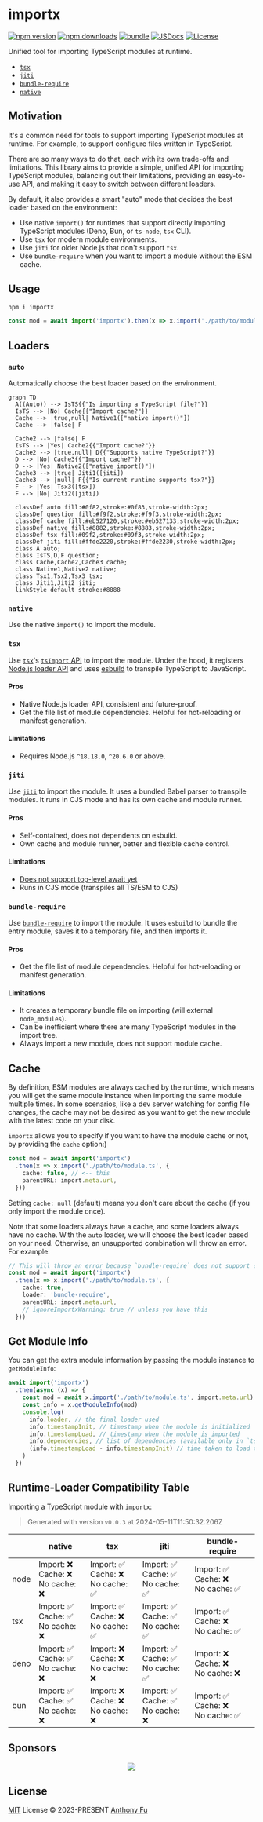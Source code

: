 # importx

[![npm version][npm-version-src]][npm-version-href]
[![npm downloads][npm-downloads-src]][npm-downloads-href]
[![bundle][bundle-src]][bundle-href]
[![JSDocs][jsdocs-src]][jsdocs-href]
[![License][license-src]][license-href]

Unified tool for importing TypeScript modules at runtime.

- [`tsx`](#tsx)
- [`jiti`](#jiti)
- [`bundle-require`](#bundle-require)
- [`native`](#native)

## Motivation

It's a common need for tools to support importing TypeScript modules at runtime. For example, to support configure files written in TypeScript.

There are so many ways to do that, each with its own trade-offs and limitations. This library aims to provide a simple, unified API for importing TypeScript modules, balancing out their limitations, providing an easy-to-use API, and making it easy to switch between different loaders.

By default, it also provides a smart "auto" mode that decides the best loader based on the environment:

- Use native `import()` for runtimes that support directly importing TypeScript modules (Deno, Bun, or `ts-node`, `tsx` CLI).
- Use `tsx` for modern module environments.
- Use `jiti` for older Node.js that don't support `tsx`.
- Use `bundle-require` when you want to import a module without the ESM cache.

## Usage

```bash
npm i importx
```

```ts
const mod = await import('importx').then(x => x.import('./path/to/module.ts', import.meta.url))
```

## Loaders

### `auto`

Automatically choose the best loader based on the environment.

```mermaid
graph TD
  A((Auto)) --> IsTS{{"Is importing a TypeScript file?"}}
  IsTS --> |No| Cache{{"Import cache?"}}
  Cache --> |true,null| Native1(["native import()"])
  Cache --> |false| F

  Cache2 --> |false| F
  IsTS --> |Yes| Cache2{{"Import cache?"}}
  Cache2 --> |true,null| D{{"Supports native TypeScript?"}}
  D --> |No| Cache3{{"Import cache?"}}
  D --> |Yes| Native2(["native import()"])
  Cache3 --> |true| Jiti1([jiti])
  Cache3 --> |null| F{{"Is current runtime supports tsx?"}}
  F --> |Yes| Tsx3([tsx])
  F --> |No| Jiti2([jiti])

  classDef auto fill:#0f82,stroke:#0f83,stroke-width:2px;
  classDef question fill:#f9f2,stroke:#f9f3,stroke-width:2px;
  classDef cache fill:#eb527120,stroke:#eb527133,stroke-width:2px;
  classDef native fill:#8882,stroke:#8883,stroke-width:2px;
  classDef tsx fill:#09f2,stroke:#09f3,stroke-width:2px;
  classDef jiti fill:#ffde2220,stroke:#ffde2230,stroke-width:2px;
  class A auto;
  class IsTS,D,F question;
  class Cache,Cache2,Cache3 cache;
  class Native1,Native2 native;
  class Tsx1,Tsx2,Tsx3 tsx;
  class Jiti1,Jiti2 jiti;
  linkStyle default stroke:#8888
```

### `native`

Use the native `import()` to import the module.

### `tsx`

Use [`tsx`](https://github.com/privatenumber/tsx)'s [`tsImport` API](https://tsx.is/node#tsimport) to import the module. Under the hood, it registers [Node.js loader API](https://nodejs.org/api/module.html#moduleregisterspecifier-parenturl-options) and uses [esbuild](https://esbuild.github.io/) to transpile TypeScript to JavaScript.

#### Pros

- Native Node.js loader API, consistent and future-proof.
- Get the file list of module dependencies. Helpful for hot-reloading or manifest generation.

#### Limitations

- Requires Node.js `^18.18.0`, `^20.6.0` or above.

### `jiti`

Use [`jiti`](https://github.com/unjs/jiti) to import the module. It uses a bundled Babel parser to transpile modules. It runs in CJS mode and has its own cache and module runner.

#### Pros

- Self-contained, does not dependents on esbuild.
- Own cache and module runner, better and flexible cache control.

#### Limitations

- [Does not support top-level await yet](https://github.com/unjs/jiti/issues/72)
- Runs in CJS mode (transpiles all TS/ESM to CJS)

### `bundle-require`

Use [`bundle-require`](https://github.com/egoist/bundle-require) to import the module. It uses `esbuild` to bundle the entry module, saves it to a temporary file, and then imports it.

#### Pros

- Get the file list of module dependencies. Helpful for hot-reloading or manifest generation.

#### Limitations

- It creates a temporary bundle file on importing (will external `node_modules`).
- Can be inefficient where there are many TypeScript modules in the import tree.
- Always import a new module, does not support module cache.

## Cache

By definition, ESM modules are always cached by the runtime, which means you will get the same module instance when importing the same module multiple times. In some scenarios, like a dev server watching for config file changes, the cache may not be desired as you want to get the new module with the latest code on your disk.

`importx` allows you to specify if you want to have the module cache or not, by providing the `cache` option:)

```ts
const mod = await import('importx')
  .then(x => x.import('./path/to/module.ts', {
    cache: false, // <-- this
    parentURL: import.meta.url,
  }))
```

Setting `cache: null` (default) means you don't care about the cache (if you only import the module once).

Note that some loaders always have a cache, and some loaders always have no cache. With the `auto` loader, we will choose the best loader based on your need. Otherwise, an unsupported combination will throw an error. For example:

```ts
// This will throw an error because `bundle-require` does not support cache.
const mod = await import('importx')
  .then(x => x.import('./path/to/module.ts', {
    cache: true,
    loader: 'bundle-require',
    parentURL: import.meta.url,
    // ignoreImportxWarning: true // unless you have this
  }))
```

## Get Module Info

You can get the extra module information by passing the module instance to `getModuleInfo`:

```ts
await import('importx')
  .then(async (x) => {
    const mod = await x.import('./path/to/module.ts', import.meta.url)
    const info = x.getModuleInfo(mod)
    console.log(
      info.loader, // the final loader used
      info.timestampInit, // timestamp when the module is initialized
      info.timestampLoad, // timestamp when the module is imported
      info.dependencies, // list of dependencies (available only in `tsx` and `bundle-require` loader),
      (info.timestampLoad - info.timestampInit) // time taken to load the module (in ms)
    )
  })
```

## Runtime-Loader Compatibility Table

Importing a TypeScript module with `importx`:

<!-- TABLE_START -->

> Generated with version `v0.0.3` at 2024-05-11T11:50:32.206Z

|  | native | tsx | jiti | bundle-require |
| ------- | --- | --- | --- | --- |
| node | Import: ❌<br>Cache: ❌<br>No cache: ❌ | Import: ✅<br>Cache: ❌<br>No cache: ✅ | Import: ✅<br>Cache: ✅<br>No cache: ✅ | Import: ✅<br>Cache: ❌<br>No cache: ✅ |
| tsx | Import: ✅<br>Cache: ✅<br>No cache: ❌ | Import: ✅<br>Cache: ❌<br>No cache: ✅ | Import: ✅<br>Cache: ✅<br>No cache: ✅ | Import: ✅<br>Cache: ❌<br>No cache: ✅ |
| deno | Import: ✅<br>Cache: ✅<br>No cache: ❌ | Import: ❌<br>Cache: ❌<br>No cache: ❌ | Import: ✅<br>Cache: ✅<br>No cache: ✅ | Import: ❌<br>Cache: ❌<br>No cache: ❌ |
| bun | Import: ✅<br>Cache: ✅<br>No cache: ❌ | Import: ❌<br>Cache: ❌<br>No cache: ❌ | Import: ✅<br>Cache: ✅<br>No cache: ❌ | Import: ✅<br>Cache: ❌<br>No cache: ✅ |

<!-- TABLE_END -->

## Sponsors

<p align="center">
  <a href="https://cdn.jsdelivr.net/gh/antfu/static/sponsors.svg">
    <img src='https://cdn.jsdelivr.net/gh/antfu/static/sponsors.svg'/>
  </a>
</p>

## License

[MIT](./LICENSE) License © 2023-PRESENT [Anthony Fu](https://github.com/antfu)

<!-- Badges -->

[npm-version-src]: https://img.shields.io/npm/v/importx?style=flat&colorA=080f12&colorB=1fa669
[npm-version-href]: https://npmjs.com/package/importx
[npm-downloads-src]: https://img.shields.io/npm/dm/importx?style=flat&colorA=080f12&colorB=1fa669
[npm-downloads-href]: https://npmjs.com/package/importx
[bundle-src]: https://img.shields.io/bundlephobia/minzip/importx?style=flat&colorA=080f12&colorB=1fa669&label=minzip
[bundle-href]: https://bundlephobia.com/result?p=importx
[license-src]: https://img.shields.io/github/license/antfu/importx.svg?style=flat&colorA=080f12&colorB=1fa669
[license-href]: https://github.com/antfu/importx/blob/main/LICENSE
[jsdocs-src]: https://img.shields.io/badge/jsdocs-reference-080f12?style=flat&colorA=080f12&colorB=1fa669
[jsdocs-href]: https://www.jsdocs.io/package/importx
